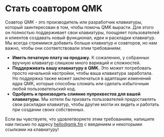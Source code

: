 # Стать соавтором QMK

Соавтор QMK - это производитель или разработчик клавиатуры, который заинтересован в том, чтобы помочь QMK вырасти. Для этого он полностью поддерживает свои клавиатуры, поощряет пользователей и клиентов создавать новый функционал, идеи и раскладки клавиатур. Мы всегда стремимся добавить больше клавиатур и соавторов, но нам важно, чтобы они соответствовали этим требованиям:

* **Иметь печатную плату на продажу.** К сожалению, у собранных вручную клавиатур слишком много вариаций и сложностей.
* **Поддерживать вашу клавиатуру в QMK.** Это может потребовать просто начальной настройки, чтобы ваша клавиатура заработала. Но поддержка также может заключаться в адаптации изменений ядра QMK, которые способны сломать или сделать избыточным любой пользовательский код.
* **Одобрять и производить слияние пулреквестов для вашей клавиатуры.** Мы хотели бы призвать пользователей предоставлять свои раскладки клавиатур, чтобы другие могли их видеть и работать при создании своих собственных.

Если вы чувствуете, что удовлетворяете этим требованиям, напишите нам письмо по адресу hello@qmk.fm с введением и некоторыми ссылками на клавиатуру!

